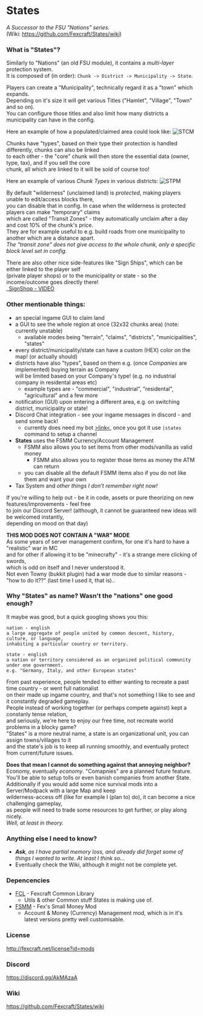 # States
_A Successor to the FSU "Nations" series._    
(Wiki: https://github.com/Fexcraft/States/wiki)

### What is "States"?
Similarly to "Nations" (an old FSU module), it contains a _multi-layer_ protection system.    
It is composed of (in order): `Chunk -> District -> Municipality -> State`.    

Players can create a "Municipality", technically regard it as a "town" which expands.    
Depending on it's size it will get various Titles ("Hamlet", "Village", "Town" and so on).    
You can configure those titles and also limit how many districts a municipality can have in the config.    

Here an example of how a populated/claimed area could look like:
![STCM](https://i.imgur.com/6KgjMei.png)


Chunks have "types", based on their type their protection is handled differently, chunks can also be linked    
to each other - the "core" chunk will then store the essential data (owner, type, tax), and if you sell the core    
chunk, all which are linked to it will be sold of course too!

Here an example of various _Chunk Types_ in various districts:
![STPM](https://i.imgur.com/pDfBGTV.png)


By default "wilderness" (unclaimed land) is _protected_, making players unable to edit/access blocks there,    
you can disable that in config. In case when the wilderness is protected players can make "temporary" claims    
which are called "Transit Zones" - they automatically unclaim after a day and cost 10% of the chunk's price.    
They are for example useful to e.g. build roads from one municipality to another which are a distance apart.    
_The "transit zone" does not give access to the whole chunk, only a specific block level set in config._


There are also other nice side-features like "Sign Ships", which can be either linked to the player self    
(private player shops) or to the municipality or state - so the income/outcome goes directly there!    
_[SignShop - VIDEO](https://cdn.discordapp.com/attachments/424351061873131521/443900271362572288/2018-05-10_00-17-07.mp4)


### Other mentionable things:
- an special ingame GUI to claim land
- a GUI to see the whole region at once (32x32 chunks area) (note: currently unstable)
  - available modes being "terrain", "claims", "districts", "municipalities", "states"
- every district/municipality/state can have a custom (HEX) color on the map! (or actually should)
- districts have also "types", based on them e.g. (once _Companies_ are implemented) buying terrain as Company     
will be limited based on your Company's type! (e.g. no industrial company in residental areas etc)
  - example types are - "commercial", "industrial", "residental", "agricultural" and a few more
- notification (GUI) upon entering a different area, e.g. on switching district, municipality or state!
- Discord Chat integration - see your ingame messages in discord - and send some back!
  - currently does need my bot [>link<](https://discordapp.com/api/oauth2/authorize?client_id=435505271108927533&permissions=8&scope=bot), once you got it use `|states` command to setup a channel
- **States** uses the FSMM Currency/Account Management
  - FSMM also allows you to set items from other mods/vanilla as valid money
    - FSMM also allows you to register those items as money the ATM can return
  - you can disable all the default FSMM items also if you do not like them and want your own
- Tax System and _other things I don't remember right now!_


If you're willing to help out - be it in code, assets or pure theorizing on new features/improvements - feel free    
to join our Discord Server! (although, it cannot be guaranteed new ideas will be welcomed instantly,    
depending on mood on that day)

**THIS MOD DOES NOT CONTAIN A "WAR" MODE**    
As some years of server management confirm, for one it's hard to have a "realistic" war in MC    
and for other if allowing it to be "minecrafty" - it's a strange mere clicking of swords,    
which is odd on itself and I never understood it.    
Not even Towny (bukkit plugin) had a war mode due to similar reasons - "how to do it??" (last time I used it, that is)..


### Why "States" as name? Wasn't the "nations" one good enough?
It maybe was good, but a quick googling shows you this:
```
nation - english
a large aggregate of people united by common descent, history, culture, or language,
inhabiting a particular country or territory.
```
```
state - english
a nation or territory considered as an organized political community under one government.
e.g. "Germany, Italy, and other European states"
```
From past experience, people tended to either wanting to recreate a past time country - or went full nationalist    
on their made up ingame country, and that's not something I like to see and it constantly degraded gameplay.    
People instead of working together (or perhaps compete against) kept a constanly tense relation,    
and seriously, we're here to enjoy our free time, not recreate world problems in a blocky game?    
"States" is a more neutral name, a state is an organizational unit, you can assign towns/villages to it    
and the state's job is to keep all running smoothly, and eventually protect from current/future issues.

**Does that mean I cannot do something against that annoying neighbor?**    
Economy, eventually _economy_. "Comapnies" are a planned future feature.    
You'll be able to setup tolls or even banish companies from another State.    
Additionally if you would add some nice survival mods into a Server/Modpack with a large Map and keep    
wilderness-access off (like for example I (plan to) do), it can become a nice challenging gameplay,    
as people will need to trade some resources to get further, or play along nicely.    
_Well, at least in theory._


### Anything else I need to know?
- _**Ask**, as I have partial memory loss, and already did forget some of things I wanted to write. At least I think so..._
- Eventually check the Wiki, although it might not be complete yet.

### Depencencies
- [FCL](https://github.com/Fexcraft/FCL) - Fexcraft Common Library
  - Utils & other Common stuff States is making use of.
- [FSMM](https://github.com/Fexcraft/FSMM) - Fex's Small Money Mod
  - Account & Money (Currency) Management mod, which is in it's latest versions pretty well customisable.

### License
http://fexcraft.net/license?id=mods
### Discord
https://discord.gg/AkMAzaA
### Wiki
https://github.com/Fexcraft/States/wiki
